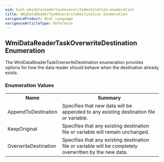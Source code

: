 ```yaml
---
uid: biml-wmidatareadertaskoverwritedestination-enumeration
title: WmiDataReaderTaskOverwriteDestination Enumeration
varigenceProduct: Biml Language
varigenceArticleType: Reference
---
```


## WmiDataReaderTaskOverwriteDestination Enumeration<div class="LanguageSummary"><div class ="SummaryItem">The WmiDataReaderTaskOverwriteDestination enumeration provides options for how the data reader should behave when the destination already exists.</div></div><div class="EnumValueGroup">### Enumeration Values<table id="EnumValue" class="MemberList"><tbody><tr><th class="MemberNameColumnHeader">Name</th><th class="MemberSummaryColumnHeader">Summary</th></tr><tr class="cd0"><td class="MemberName">AppendToDestination</td><td class="MemberSummary"><div class ="SummaryItem">Specifies that new data will be appended to any existing destination file or variable.</div></td></tr><tr class="cd1"><td class="MemberName">KeepOriginal</td><td class="MemberSummary"><div class ="SummaryItem">Specifies that any existing destination file or variable will remain unchanged.</div></td></tr><tr class="cd0"><td class="MemberName">OverwriteDestination</td><td class="MemberSummary"><div class ="SummaryItem">Specifies that any existing destination file or variable will be completely overwritten by the new data.</div></td></tr></tbody></table></div>